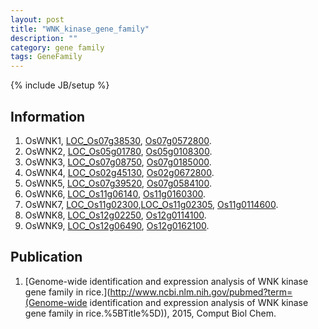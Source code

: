 ```yaml
---
layout: post
title: "WNK_kinase_gene_family"
description: ""
category: gene family
tags: GeneFamily
---
```

{% include JB/setup %}

## Information
1. OsWNK1, [LOC_Os07g38530](http://rice.plantbiology.msu.edu/cgi-bin/ORF_infopage.cgi?orf=LOC_Os07g38530), [Os07g0572800](http://rapdb.dna.affrc.go.jp/viewer/gbrowse_details/irgsp1?name=Os07g0572800).
2. OsWNK2, [LOC_Os05g01780](http://rice.plantbiology.msu.edu/cgi-bin/ORF_infopage.cgi?orf=LOC_Os05g01780), [Os05g0108300](http://rapdb.dna.affrc.go.jp/viewer/gbrowse_details/irgsp1?name=Os05g0108300).
3. OsWNK3, [LOC_Os07g08750](http://rice.plantbiology.msu.edu/cgi-bin/ORF_infopage.cgi?orf=LOC_Os07g08750), [Os07g0185000](http://rapdb.dna.affrc.go.jp/viewer/gbrowse_details/irgsp1?name=Os07g0185000).
4. OsWNK4, [LOC_Os02g45130](http://rice.plantbiology.msu.edu/cgi-bin/ORF_infopage.cgi?orf=LOC_Os02g45130), [Os02g0672800](http://rapdb.dna.affrc.go.jp/viewer/gbrowse_details/irgsp1?name=Os02g0672800).
5. OsWNK5, [LOC_Os07g39520](http://rice.plantbiology.msu.edu/cgi-bin/ORF_infopage.cgi?orf=LOC_Os07g39520), [Os07g0584100](http://rapdb.dna.affrc.go.jp/viewer/gbrowse_details/irgsp1?name=Os07g0584100).
6. OsWNK6, [LOC_Os11g06140](http://rice.plantbiology.msu.edu/cgi-bin/ORF_infopage.cgi?orf=LOC_Os11g06140), [Os11g0160300](http://rapdb.dna.affrc.go.jp/viewer/gbrowse_details/irgsp1?name=Os11g0160300).
7. OsWNK7, [LOC_Os11g02300](http://rice.plantbiology.msu.edu/cgi-bin/ORF_infopage.cgi?orf=LOC_Os11g02300),[LOC_Os11g02305](http://rice.plantbiology.msu.edu/cgi-bin/ORF_infopage.cgi?orf=LOC_Os11g02305), [Os11g0114600](http://rapdb.dna.affrc.go.jp/viewer/gbrowse_details/irgsp1?name=Os11g0114600).
8. OsWNK8, [LOC_Os12g02250](http://rice.plantbiology.msu.edu/cgi-bin/ORF_infopage.cgi?orf=LOC_Os12g02250), [Os12g0114100](http://rapdb.dna.affrc.go.jp/viewer/gbrowse_details/irgsp1?name=Os12g0114100).
9. OsWNK9, [LOC_Os12g06490](http://rice.plantbiology.msu.edu/cgi-bin/ORF_infopage.cgi?orf=LOC_Os12g06490), [Os12g0162100](http://rapdb.dna.affrc.go.jp/viewer/gbrowse_details/irgsp1?name=Os12g0162100).

## Publication
1. [Genome-wide identification and expression analysis of WNK kinase gene family in rice.](http://www.ncbi.nlm.nih.gov/pubmed?term=(Genome-wide identification and expression analysis of WNK kinase gene family in rice.%5BTitle%5D)), 2015, Comput Biol Chem.


